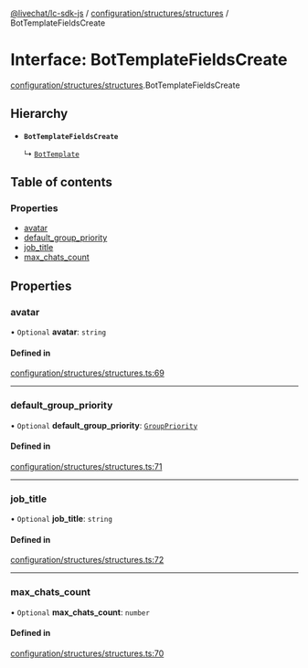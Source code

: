[@livechat/lc-sdk-js](../README.md) / [configuration/structures/structures](../modules/configuration_structures_structures.md) / BotTemplateFieldsCreate

# Interface: BotTemplateFieldsCreate

[configuration/structures/structures](../modules/configuration_structures_structures.md).BotTemplateFieldsCreate

## Hierarchy

- **`BotTemplateFieldsCreate`**

  ↳ [`BotTemplate`](configuration_structures_structures.BotTemplate.md)

## Table of contents

### Properties

- [avatar](configuration_structures_structures.BotTemplateFieldsCreate.md#avatar)
- [default\_group\_priority](configuration_structures_structures.BotTemplateFieldsCreate.md#default_group_priority)
- [job\_title](configuration_structures_structures.BotTemplateFieldsCreate.md#job_title)
- [max\_chats\_count](configuration_structures_structures.BotTemplateFieldsCreate.md#max_chats_count)

## Properties

### avatar

• `Optional` **avatar**: `string`

#### Defined in

[configuration/structures/structures.ts:69](https://github.com/livechat/lc-sdk-js/blob/25e113d/src/configuration/structures/structures.ts#L69)

___

### default\_group\_priority

• `Optional` **default\_group\_priority**: [`GroupPriority`](../enums/configuration_structures_structures.GroupPriority.md)

#### Defined in

[configuration/structures/structures.ts:71](https://github.com/livechat/lc-sdk-js/blob/25e113d/src/configuration/structures/structures.ts#L71)

___

### job\_title

• `Optional` **job\_title**: `string`

#### Defined in

[configuration/structures/structures.ts:72](https://github.com/livechat/lc-sdk-js/blob/25e113d/src/configuration/structures/structures.ts#L72)

___

### max\_chats\_count

• `Optional` **max\_chats\_count**: `number`

#### Defined in

[configuration/structures/structures.ts:70](https://github.com/livechat/lc-sdk-js/blob/25e113d/src/configuration/structures/structures.ts#L70)
